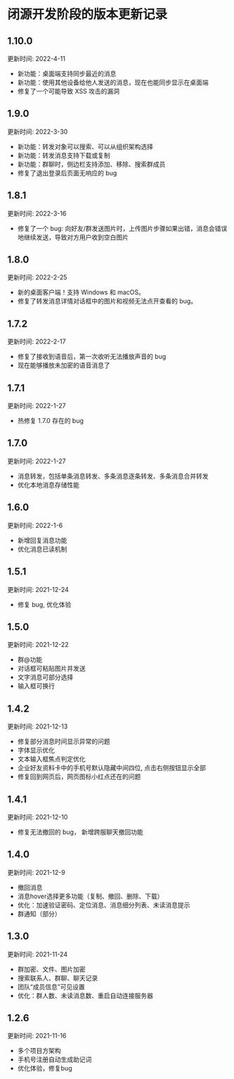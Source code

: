 # 闭源开发阶段的版本更新记录

## 1.10.0

更新时间: 2022-4-11

- 新功能：桌面端支持同步最近的消息
- 新功能：使用其他设备给他人发送的消息，现在也能同步显示在桌面端
- 修复了一个可能导致 XSS 攻击的漏洞

## 1.9.0

更新时间: 2022-3-30

- 新功能：转发对象可以搜索、可以从组织架构选择
- 新功能：转发消息支持下载或复制
- 新功能：群聊时，侧边栏支持添加、移除、搜索群成员
- 修复了退出登录后页面无响应的 bug

## 1.8.1 

更新时间: 2022-3-16

- 修复了一个 bug: 向好友/群发送图片时，上传图片步骤如果出错，消息会错误地继续发送，导致对方用户收到空白图片

## 1.8.0 

更新时间: 2022-2-25

- 新的桌面客户端！支持 Windows 和 macOS。
- 修复了转发消息详情对话框中的图片和视频无法点开查看的 bug。

## 1.7.2

更新时间: 2022-2-17

- 修复了接收到语音后，第一次收听无法播放声音的 bug
- 现在能够播放未加密的语音消息了

## 1.7.1

更新时间: 2022-1-27

- 热修复 1.7.0 存在的 bug

## 1.7.0

更新时间: 2022-1-27

- 消息转发，包括单条消息转发、多条消息逐条转发、多条消息合并转发
- 优化本地消息存储性能

## 1.6.0

更新时间: 2022-1-6

- 新增回复消息功能
- 优化消息已读机制

## 1.5.1

更新时间: 2021-12-24

- 修复 bug, 优化体验

## 1.5.0

更新时间: 2021-12-22

- 群@功能
- 对话框可粘贴图片并发送
- 文字消息可部分选择
- 输入框可换行

## 1.4.2

更新时间: 2021-12-13

- 修复部分消息时间显示异常的问题
- 字体显示优化
- 文本输入框焦点判定优化
- 企业好友资料卡中的手机号默认隐藏中间四位, 点击右侧按钮显示全部
- 修复回到网页后，网页图标小红点还在的问题

## 1.4.1

更新时间: 2021-12-10

- 修复无法撤回的 bug， 新增跨服聊天撤回功能

## 1.4.0

更新时间: 2021-12-9

- 撤回消息
- 消息hover选择更多功能（复制、撤回、删除、下载）
- 优化：加速验证密码、定位消息、消息细分列表、未读消息提示
- 群通知（部分）

## 1.3.0

更新时间: 2021-11-24

- 群加密、文件、图片加密
- 搜索联系人、群聊、聊天记录
- 团队“成员信息”可见设置
- 优化：群人数、未读消息数、重启自动连接服务器

## 1.2.6

更新时间: 2021-11-16

- 多个项目方架构
- 手机号注册自动生成助记词
- 优化体验，修复bug
